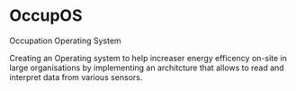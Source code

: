OccupOS
=======

Occupation Operating System

Creating an Operating system to help increaser energy efficency on-site in large organisations 
by implementing an architcture that allows to read and interpret data from various sensors.